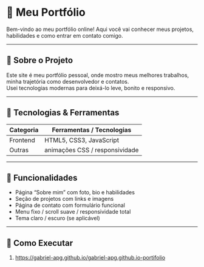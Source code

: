 # 🌟 Meu Portfólio

Bem-vindo ao meu portfólio online! Aqui você vai conhecer meus projetos, habilidades e como entrar em contato comigo.

---

## 🧰 Sobre o Projeto

Este site é meu portfólio pessoal, onde mostro meus melhores trabalhos, minha trajetória como desenvolvedor e contatos.  
Usei tecnologias modernas para deixá-lo leve, bonito e responsivo.

---

## 🚀 Tecnologias & Ferramentas

| Categoria       | Ferramentas / Tecnologias               |
|----------------|------------------------------------------|
| Frontend         | HTML5, CSS3, JavaScript                |
| Outras           | animações CSS / responsividade |


---

## 🎯 Funcionalidades

- Página “Sobre mim” com foto, bio e habilidades  
- Seção de projetos com links e imagens  
- Página de contato com formulário funcional  
- Menu fixo / scroll suave / responsividade total  
- Tema claro / escuro (se aplicável)  

---

## 🧭 Como Executar 

1. https://gabriel-apg.github.io/gabriel-apg.github.io-portifolio

